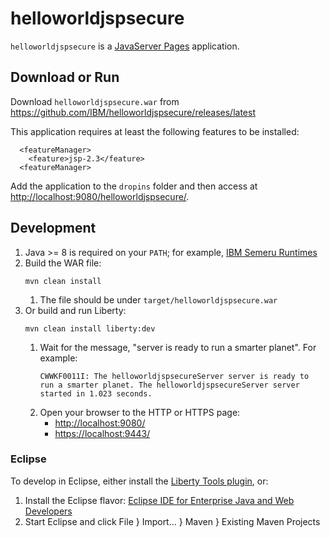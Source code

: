 # helloworldjspsecure

`helloworldjspsecure` is a [JavaServer Pages](https://openliberty.io/docs/latest/reference/feature/jsp-2.3.html) application.

## Download or Run

Download `helloworldjspsecure.war` from <https://github.com/IBM/helloworldjspsecure/releases/latest>

This application requires at least the following features to be installed:

```
  <featureManager>
    <feature>jsp-2.3</feature>
  <featureManager>
```

Add the application to the `dropins` folder and then access at <http://localhost:9080/helloworldjspsecure/>.

## Development

1. Java >= 8 is required on your `PATH`; for example, [IBM Semeru Runtimes](https://developer.ibm.com/languages/java/semeru-runtimes/downloads/)
1. Build the WAR file:
   ```
   mvn clean install
   ```
    1. The file should be under `target/helloworldjspsecure.war`
1. Or build and run Liberty:
   ```
   mvn clean install liberty:dev
   ```
    1. Wait for the message, "server is ready to run a smarter planet". For example:
       ```
       CWWKF0011I: The helloworldjspsecureServer server is ready to run a smarter planet. The helloworldjspsecureServer server started in 1.023 seconds.
       ```
    1. Open your browser to the HTTP or HTTPS page:
        * <http://localhost:9080/>
        * <https://localhost:9443/>

### Eclipse

To develop in Eclipse, either install the [Liberty Tools plugin](https://marketplace.eclipse.org/content/liberty-tools), or:

1. Install the Eclipse flavor: [Eclipse IDE for Enterprise Java and Web Developers](https://www.eclipse.org/downloads/packages/)
1. Start Eclipse and click File } Import... } Maven } Existing Maven Projects
